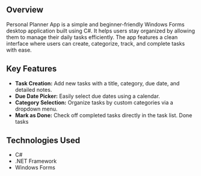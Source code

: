 ## Overview

Personal Planner App is a simple and beginner-friendly Windows Forms desktop application built using C#. It helps users stay organized by allowing them to manage their daily tasks efficiently. The app features a clean interface where users can create, categorize, track, and complete tasks with ease.
## Key Features
* **Task Creation:** Add new tasks with a title, category, due date, and detailed notes.
* **Due Date Picker:** Easily select due dates using a calendar.
* **Category Selection:** Organize tasks by custom categories via a dropdown menu.
* **Mark as Done:** Check off completed tasks directly in the task list. Done tasks

## Technologies Used
* C#
* .NET Framework
* Windows Forms

